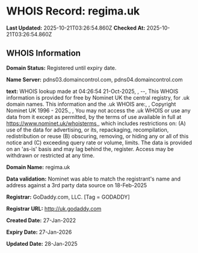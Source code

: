 # WHOIS Record: regima.uk

**Last Updated:** 2025-10-21T03:26:54.860Z
**Checked At:** 2025-10-21T03:26:54.860Z

## WHOIS Information

**Domain Status:** Registered until expiry date.

**Name Server:** pdns03.domaincontrol.com, pdns04.domaincontrol.com

**text:** WHOIS lookup made at 04:26:54 21-Oct-2025, , --, This WHOIS information is provided for free by Nominet UK the central registry, for .uk domain names. This information and the .uk WHOIS are:, , Copyright Nominet UK 1996 - 2025., , You may not access the .uk WHOIS or use any data from it except as permitted, by the terms of use available in full at https://www.nominet.uk/whoisterms,, which includes restrictions on: (A) use of the data for advertising, or its, repackaging, recompilation, redistribution or reuse (B) obscuring, removing, or hiding any or all of this notice and (C) exceeding query rate or volume, limits. The data is provided on an 'as-is' basis and may lag behind the, register. Access may be withdrawn or restricted at any time.

**Domain Name:** regima.uk

**Data validation:** Nominet was able to match the registrant's name and address against a 3rd party data source on 18-Feb-2025

**Registrar:** GoDaddy.com, LLC. [Tag = GODADDY]

**Registrar URL:** http://uk.godaddy.com

**Created Date:** 27-Jan-2022

**Expiry Date:** 27-Jan-2026

**Updated Date:** 28-Jan-2025

